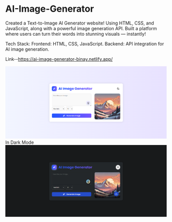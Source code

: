 # AI-Image-Generator
Created a Text-to-Image AI Generator website!
Using HTML, CSS, and JavaScript, along with a powerful image generation API.
Built a platform where users can turn their words into stunning visuals — instantly!

Tech Stack:
Frontend: HTML, CSS, JavaScript.
Backend: API integration for AI image generation.

Link--https://ai-image-generator-binay.netlify.app/

![image alt](https://github.com/BinaySharma25/AI-Image-Generator/blob/main/AI-Light.png?raw=true)
In Dark Mode
![image alt](https://github.com/BinaySharma25/AI-Image-Generator/blob/main/AI-Dark.png?raw=true)
